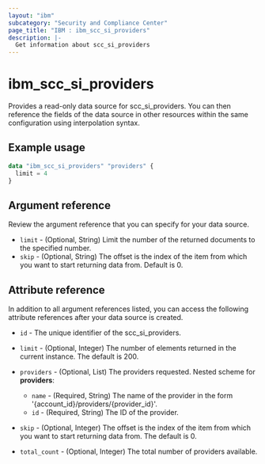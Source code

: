 ```yaml
---
layout: "ibm"
subcategory: "Security and Compliance Center"
page_title: "IBM : ibm_scc_si_providers"
description: |-
  Get information about scc_si_providers
---
```


# ibm_scc_si_providers

Provides a read-only data source for scc_si_providers. You can then reference the fields of the data source in other resources within the same configuration using interpolation syntax.

## Example usage

```terraform
data "ibm_scc_si_providers" "providers" {
  limit = 4
}
```

## Argument reference

Review the argument reference that you can specify for your data source.

* `limit` - (Optional, String) Limit the number of the returned documents to the specified number.
* `skip` - (Optional, String) The offset is the index of the item from which you want to start returning data from. Default is 0.

## Attribute reference

In addition to all argument references listed, you can access the following attribute references after your data source is created.

* `id` - The unique identifier of the scc_si_providers.
* `limit` - (Optional, Integer) The number of elements returned in the current instance. The default is 200.

* `providers` - (Optional, List) The providers requested.
Nested scheme for **providers**:
	* `name` - (Required, String) The name of the provider in the form '{account_id}/providers/{provider_id}'.
	* `id` - (Required, String) The ID of the provider.

* `skip` - (Optional, Integer) The offset is the index of the item from which you want to start returning data from. The default is 0.

* `total_count` - (Optional, Integer) The total number of providers available.

